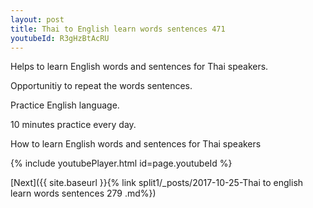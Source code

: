 ```yaml
---
layout: post
title: Thai to English learn words sentences 471 
youtubeId: R3gHzBtAcRU
---
```

 
 
Helps to learn English words and sentences for Thai speakers.

Opportunitiy to repeat the words sentences. 

Practice English language. 
 
10 minutes practice every day. 
 
How to learn English words and sentences for Thai speakers 
 
{% include youtubePlayer.html id=page.youtubeId %}
 
 
[Next]({{ site.baseurl }}{% link  split1/_posts/2017-10-25-Thai to english learn words sentences 279 .md%})
 
